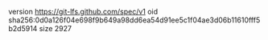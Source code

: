 version https://git-lfs.github.com/spec/v1
oid sha256:0d0a126f04e698f9b649a98dd6ea54d91ee5c1f04ae3d06b11610fff5b2d5914
size 2927
